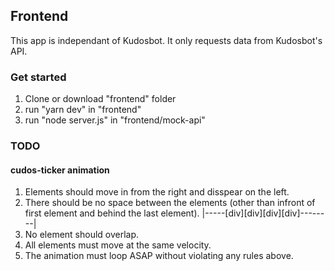 ## Frontend

This app is independant of Kudosbot.
It only requests data from Kudosbot's API.

### Get started
1. Clone or download "frontend" folder
2. run "yarn dev" in "frontend"
3. run "node server.js" in "frontend/mock-api"


### TODO
#### cudos-ticker animation
  1. Elements should move in from the right and disspear on the left.
  2. There should be no space between the elements (other than infront of first element and behind the last element).
  |-----[div][div][div][div]--------|
  3. No element should overlap.
  4. All elements must move at the same velocity.
  5. The animation must loop ASAP without violating any rules above.
